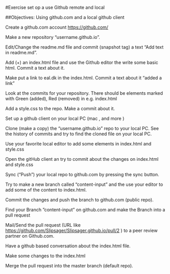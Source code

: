 

#Exercise set op a use Github remote and local

##Objectives: Using github.com and a local github client

Create a github.com account https://github.com/

Make a new repository “username.github.io”.

Edit/Change the readme.md file and commit (snapshot tag) a text “Add text in readme.md”.

Add (+) an index.html file and use the Github editor the write some basic html. Commit a text about it.

Make put a link to eal.dk in the index.html. Commit a text about it “added a link”

Look at the commits for your repository. There should be elements marked with Green (added), Red (removed) in e.g. index.html

Add a style.css to the repo. Make a commit about it.

Set up a github client on your local PC (mac , and more )

Clone (make a copy) the “username.github.io” repo to your local PC. See the history of commits and try to find the cloned file on your local PC.

Use your favorite local editor to add some elements in index.html and style.css

Open the gitHub client an try to commit about the changes on index.html and style.css

Sync (“Push”) your local repo to github.com by pressing the sync button.

Try to make a new branch called “content-input” and the use your editor to add some of the content to index.html.

Commit the changes and push the branch to github.com (public repo).

Find your Branch ”content-input” on github.com and make the Branch into a pull request

Mail/Send the pull request (URL like https://github.com/Slipsager/Slipsager.github.io/pull/2 ) to a peer review partner on Github.com.

Have a github based conversation about the index.html file.

Make some changes to the index.html

Merge the pull request into the master branch (default repo).
